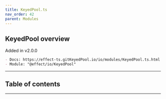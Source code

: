 ```yaml
---
title: KeyedPool.ts
nav_order: 42
parent: Modules
---
```


## KeyedPool overview

Added in v2.0.0

```md
- Docs: https://effect-ts.gitKeyedPool.io/io/modules/KeyedPool.ts.html
- Module: "@effect/io/KeyedPool"
```

---

<h2 class="text-delta">Table of contents</h2>

---
